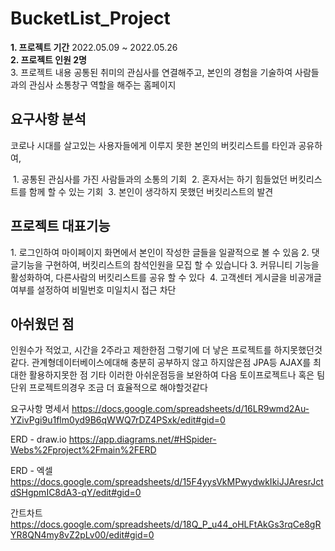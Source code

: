 # BucketList_Project

<b>1. 프로젝트 기간</b> 2022.05.09 ~ 2022.05.26<br>
<strong>2. 프로젝트 인원 2명</strong><br>
3. 프로젝트 내용 공통된 취미의 관심사를 연결해주고, 본인의 경험을 기술하여 사람들과의 관심사 소통창구 역할을 해주는 홈페이지

<h2>요구사항 분석</h2>
코로나 시대를 살고있는 사용자들에게 이루지 못한 본인의 버킷리스트를 타인과 공유하여,

 1. 공통된 관심사를 가진 사람들과의 소통의 기회
 2. 혼자서는 하기 힘들었던 버킷리스트를 함께 할 수 있는 기회
 3. 본인이 생각하지 못했던 버킷리스트의 발견

<h2>프로젝트 대표기능</h2>
1. 로그인하여 마이페이지 화면에서 본인이 작성한 글들을 일괄적으로 볼 수 있음
2. 댓글기능을 구현하여, 버킷리스트의 참석인원을 모집 할 수 있습니다
3. 커뮤니티 기능을 활성화하여, 다른사람의 버킷리스트를 공유 할 수 있다 
4. 고객센터 게시글을 비공개글 여부를 설정하여 비밀번호 미일치시 접근 차단

<h2>아쉬웠던 점</h2>
인원수가 적었고, 시간을 2주라고 제한한점 그렇기에 더 낳은 프로젝트를 하지못했던것같다.
관계형데이터베이스에대해 충분히 공부하지 않고 하지않은점
JPA등 AJAX를 최대한 활용하지못한 점
기타 이러한 아쉬운점등을 보완하여 다음 토이프로젝트나 혹은 팀단위 프로젝트의경우 조금 더 효율적으로 해야할것같다


요구사항 명세서
https://docs.google.com/spreadsheets/d/16LR9wmd2Au-YZivPgi9u1flm0yd9B6qWWQ7rDZ4PSxk/edit#gid=0

ERD - draw.io
https://app.diagrams.net/#HSpider-Webs%2Fproject%2Fmain%2FERD

ERD - 엑셀
https://docs.google.com/spreadsheets/d/15F4yysVkMPwydwkIkiJJAresrJctdSHgpmIC8dA3-qY/edit#gid=0

간트차트 
https://docs.google.com/spreadsheets/d/18Q_P_u44_oHLFtAkGs3rqCe8gRYR8QN4my8vZ2pLv00/edit#gid=0

